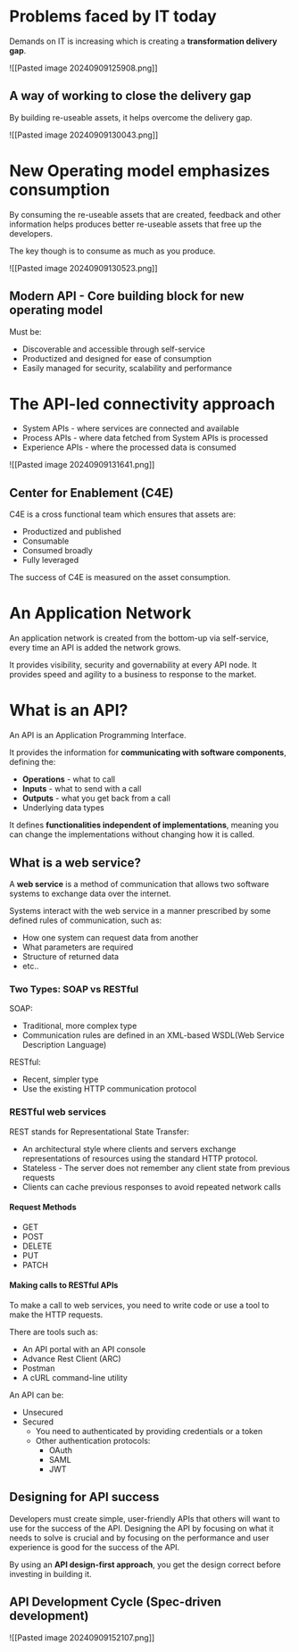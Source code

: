 # Problems faced by IT today

Demands on IT is increasing which is creating a **transformation delivery gap**.

![[Pasted image 20240909125908.png]]

## A way of working to close the delivery gap

By building re-useable assets, it helps overcome the delivery gap.

![[Pasted image 20240909130043.png]]

# New Operating model emphasizes consumption

By consuming the re-useable assets that are created, feedback and other information helps produces better re-useable assets that free up the developers.

The key though is to consume as much as you produce.

![[Pasted image 20240909130523.png]]

## Modern API - Core building block for new operating model

Must be:
- Discoverable and accessible through self-service
- Productized and designed for ease of consumption
- Easily managed for security, scalability and performance

# The API-led connectivity approach

- System APIs - where services are connected and available
- Process APIs - where data fetched from System APIs is processed
- Experience APIs - where the processed data is consumed 

![[Pasted image 20240909131641.png]]

## Center for Enablement (C4E)

C4E is a cross functional team which ensures that assets are:
- Productized and published
- Consumable
- Consumed broadly
- Fully leveraged

The success of C4E is measured on the asset consumption.

# An Application Network

An application network is created from the bottom-up via self-service, every time an API is added the network grows.

It provides visibility, security and governability at every API node. It provides speed and agility to a business to response to the market.


# What is an API?

An API is an Application Programming Interface.

It provides the information for **communicating with software components**, defining the:
- **Operations** - what to call
- **Inputs** - what to send with a call
- **Outputs** - what you get back from a call
- Underlying data types

It defines **functionalities independent of implementations**, meaning you can change the implementations without changing how it is called.

## What is a web service?

A **web service** is a method of communication that allows two software systems to exchange data over the internet.

Systems interact with the web service in a manner prescribed by some defined rules of communication, such as:
- How one system can request data from another
- What parameters are required
- Structure of returned data
- etc..

### Two Types: SOAP vs RESTful

SOAP:
- Traditional, more complex type
- Communication rules are defined in an XML-based WSDL(Web Service Description Language)

RESTful:
- Recent, simpler type
- Use the existing HTTP communication protocol

### RESTful web services

REST stands for Representational State Transfer:
- An architectural style where clients and servers exchange representations of resources using the standard HTTP protocol.
- Stateless - The server does not remember any client state from previous requests
- Clients can cache previous responses to avoid repeated network calls

#### Request Methods

- GET
- POST
- DELETE
- PUT
- PATCH

#### Making calls to RESTful APIs

To make a call to web services, you need to write code or use a tool to make the HTTP requests.

There are tools such as:
- An API portal with an API console
- Advance Rest Client (ARC)
- Postman
- A cURL command-line utility 

An API can be:
- Unsecured
- Secured
	- You need to authenticated by providing credentials or a token
	- Other authentication protocols:
		- OAuth
		- SAML
		- JWT

## Designing for API success

Developers must create simple, user-friendly APIs that others will want to use for the success of the API. Designing the API by focusing on what it needs to solve is crucial and by focusing on the performance and user experience is good for the success of the API.

By using an **API design-first approach**, you get the design correct before investing in building it.  


## API Development Cycle (Spec-driven development)

![[Pasted image 20240909152107.png]]